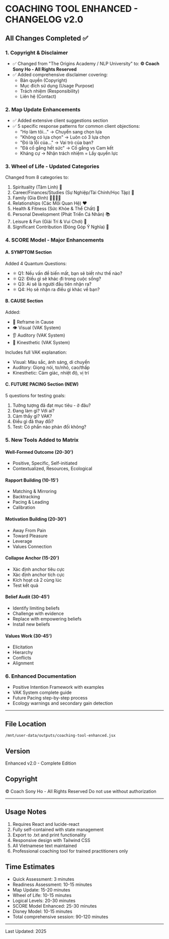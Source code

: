 # COACHING TOOL ENHANCED - CHANGELOG v2.0

## All Changes Completed ✅

### 1. Copyright & Disclaimer
- ✅ Changed from "The Origins Academy / NLP University" to:
  **© Coach Sony Ho - All Rights Reserved**
- ✅ Added comprehensive disclaimer covering:
  - Bản quyền (Copyright)
  - Mục đích sử dụng (Usage Purpose)
  - Trách nhiệm (Responsibility)
  - Liên hệ (Contact)

### 2. Map Update Enhancements
- ✅ Added extensive client suggestions section
- ✅ 5 specific response patterns for common client objections:
  - "Họ làm tôi..." → Chuyển sang chọn lựa
  - "Không có lựa chọn" → Luôn có 3 lựa chọn
  - "Đó là lỗi của..." → Vai trò của bạn?
  - "Đã cố gắng hết sức" → Cố gắng vs Cam kết
  - Kháng cự → Nhận trách nhiệm = Lấy quyền lực

### 3. Wheel of Life - Updated Categories
Changed from 8 categories to:
1. Spirituality (Tâm Linh) 🙏
2. Career/Finances/Studies (Sự Nghiệp/Tài Chính/Học Tập) 💼
3. Family (Gia Đình) 👨‍👩‍👧‍👦
4. Relationships (Các Mối Quan Hệ) ❤️
5. Health & Fitness (Sức Khỏe & Thể Chất) 💪
6. Personal Development (Phát Triển Cá Nhân) 📚
7. Leisure & Fun (Giải Trí & Vui Chơi) 🎉
8. Significant Contribution (Đóng Góp Ý Nghĩa) 🌟

### 4. SCORE Model - Major Enhancements

#### A. SYMPTOM Section
Added 4 Quantum Questions:
- ⚛️ Q1: Nếu vấn đề biến mất, bạn sẽ biết như thế nào?
- ⚛️ Q2: Điều gì sẽ khác đi trong cuộc sống?
- ⚛️ Q3: Ai sẽ là người đầu tiên nhận ra?
- ⚛️ Q4: Họ sẽ nhận ra điều gì khác về bạn?

#### B. CAUSE Section
Added:
- 🔄 Reframe in Cause
- 👁️ Visual (VAK System)
- 👂 Auditory (VAK System)
- 🤲 Kinesthetic (VAK System)

Includes full VAK explanation:
- Visual: Màu sắc, ánh sáng, di chuyển
- Auditory: Giọng nói, to/nhỏ, cao/thấp
- Kinesthetic: Cảm giác, nhiệt độ, vị trí

#### C. FUTURE PACING Section (NEW)
5 questions for testing goals:
1. Tưởng tượng đã đạt mục tiêu - ở đâu?
2. Đang làm gì? Với ai?
3. Cảm thấy gì? VAK?
4. Điều gì đã thay đổi?
5. Test: Có phần nào phản đối không?

### 5. New Tools Added to Matrix

#### Well-Formed Outcome (20-30')
- Positive, Specific, Self-initiated
- Contextualized, Resources, Ecological

#### Rapport Building (10-15')
- Matching & Mirroring
- Backtracking
- Pacing & Leading
- Calibration

#### Motivation Building (20-30')
- Away From Pain
- Toward Pleasure
- Leverage
- Values Connection

#### Collapse Anchor (15-20')
- Xác định anchor tiêu cực
- Xác định anchor tích cực
- Kích hoạt cả 2 cùng lúc
- Test kết quả

#### Belief Audit (30-45')
- Identify limiting beliefs
- Challenge with evidence
- Replace with empowering beliefs
- Install new beliefs

#### Values Work (30-45')
- Elicitation
- Hierarchy
- Conflicts
- Alignment

### 6. Enhanced Documentation
- Positive Intention Framework with examples
- VAK System complete guide
- Future Pacing step-by-step process
- Ecology warnings and secondary gain detection

---

## File Location
`/mnt/user-data/outputs/coaching-tool-enhanced.jsx`

## Version
Enhanced v2.0 - Complete Edition

## Copyright
© Coach Sony Ho - All Rights Reserved
Do not use without authorization

---

## Usage Notes
1. Requires React and lucide-react
2. Fully self-contained with state management
3. Export to .txt and print functionality
4. Responsive design with Tailwind CSS
5. All Vietnamese text maintained
6. Professional coaching tool for trained practitioners only

## Time Estimates
- Quick Assessment: 3 minutes
- Readiness Assessment: 10-15 minutes
- Map Update: 15-20 minutes
- Wheel of Life: 10-15 minutes
- Logical Levels: 20-30 minutes
- SCORE Model Enhanced: 25-30 minutes
- Disney Model: 10-15 minutes
- Total comprehensive session: 90-120 minutes

---
Last Updated: 2025
